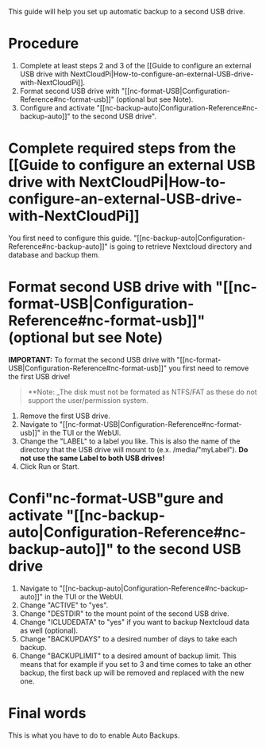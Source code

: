This guide will help you set up automatic backup to a second USB drive.

# Procedure
1. Complete at least steps 2 and 3 of the [[Guide to configure an external USB drive with NextCloudPi|How-to-configure-an-external-USB-drive-with-NextCloudPi]].
2. Format second USB drive with "[[nc-format-USB|Configuration-Reference#nc-format-usb]]" (optional but see Note).
3. Configure and activate "[[nc-backup-auto|Configuration-Reference#nc-backup-auto]]" to the second USB drive".

# Complete required steps from the [[Guide to configure an external USB drive with NextCloudPi|How-to-configure-an-external-USB-drive-with-NextCloudPi]]

You first need to configure this guide. "[[nc-backup-auto|Configuration-Reference#nc-backup-auto]]" is going to retrieve Nextcloud directory and database and backup them.

# Format second USB drive with "[[nc-format-USB|Configuration-Reference#nc-format-usb]]" (optional but see Note)

**IMPORTANT:** To format the second USB drive with "[[nc-format-USB|Configuration-Reference#nc-format-usb]]" you first need to remove the first USB drive!

> **Note: _The disk must not be formated as NTFS/FAT as these do not support the user/permission system.

1. Remove the first USB drive.
2. Navigate to "[[nc-format-USB|Configuration-Reference#nc-format-usb]]" in the TUI or the WebUI.
3. Change the "LABEL" to a label you like. This is also the name of the directory that the USB drive will mount to (e.x. /media/"myLabel"). **Do not use the same Label to both USB drives!**
4. Click Run or Start.

# Confi"nc-format-USB"gure and activate "[[nc-backup-auto|Configuration-Reference#nc-backup-auto]]" to the second USB drive

1. Navigate to "[[nc-backup-auto|Configuration-Reference#nc-backup-auto]]" in the TUI or the WebUI.
2. Change "ACTIVE" to "yes".
3. Change "DESTDIR" to the mount point of the second USB drive.
4. Change "ICLUDEDATA" to "yes" if you want to backup Nextcloud data as well (optional).
5. Change "BACKUPDAYS" to a desired number of days to take each backup.
6. Change "BACKUPLIMIT" to a desired amount of backup limit. This means that for example if you set to 3 and time comes to take an other backup, the first back up will be removed and replaced with the new one.

# Final words

This is what you have to do to enable Auto Backups.
